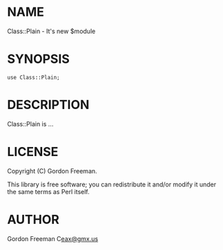 # NAME

Class::Plain - It's new $module

# SYNOPSIS

    use Class::Plain;

# DESCRIPTION

Class::Plain is ...

# LICENSE

Copyright (C) Gordon Freeman.

This library is free software; you can redistribute it and/or modify
it under the same terms as Perl itself.

# AUTHOR

Gordon Freeman C<eax@gmx.us>
